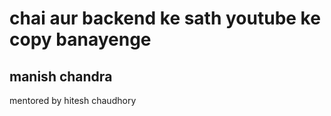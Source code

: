 
# chai aur backend ke sath youtube ke copy banayenge

## manish chandra
 mentored by hitesh chaudhory